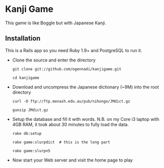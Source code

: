 Kanji Game
==========
This game is like Boggle but with Japanese Kanji.

Installation
------------
This is a Rails app so you need Ruby 1.9+ and PostgreSQL to run it.

- Clone the source and enter the directory
  
  `git clone git://github.com/ogennadi/kanjigame.git`

  `cd kanjigame`

- Download and uncompress the Japanese dictionary (~9M) into the root directory
  
  `curl -O ftp://ftp.monash.edu.au/pub/nihongo/JMdict.gz`

  `gunzip JMdict.gz`
  
- Setup the database and fill it with words. N.B. on my Core i3 laptop with 4GB RAM, it took about 30 minutes to fully load the data.

  `rake db:setup`

  `rake game:slurpdict  # this is the long part`

  `rake game:slurpn5`

- Now start your Web server and visit the home page to play
